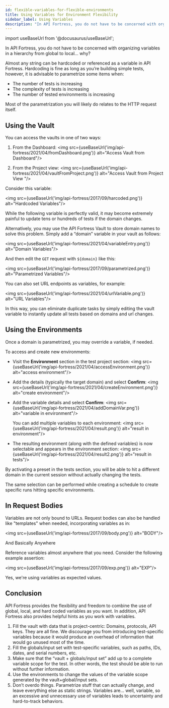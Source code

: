 ```yaml
---
id: flexible-variables-for-flexible-environments
title: Using Variables for Environment Flexibility
sidebar_label: Using Variables
description: "In API Fortress, you do not have to be concerned with organizing variables in a hierarchy from global to local."
---
```


import useBaseUrl from '@docusaurus/useBaseUrl';

In API Fortress, you do not have to be concerned with organizing variables in a hierarchy from global to local… why?

Almost any string can be hardcoded or referenced as a variable in API Fortress. Hardcoding is fine as long as you’re building simple tests, however, it is advisable to parametrize some items when:

- The number of tests is increasing
- The complexity of tests is increasing
- The number of tested environments is increasing

Most of the parametrization you will likely do relates to the HTTP request itself.

## Using the Vault
You can access the vaults in one of two ways:

1. From the Dashboard:
   <img src={useBaseUrl('img/api-fortress/2021/04/fromDashboard.png')} alt="Access Vault from Dashboard"/>

2. From the Project view:
   <img src={useBaseUrl('img/api-fortress/2021/04/vaultFromProject.png')} alt="Access Vault from Project View "/>

Consider this variable:

<img src={useBaseUrl('img/api-fortress/2017/09/harcoded.png')} alt="Hardcoded Variables"/>

While the following variable is perfectly valid, it may become extremely painful to update tens or hundreds of tests if the domain changes.

Alternatively, you may use the API Fortress Vault to store domain names to solve this problem. Simply add a “domain” variable in your vault as follows:

<img src={useBaseUrl('img/api-fortress/2021/04/variableEntry.png')} alt="Domain Variables"/>

And then edit the `GET` request with `${domain}` like this:

<img src={useBaseUrl('img/api-fortress/2017/09/parametrized.png')} alt="Parametrized Variables"/>

You can also set URL endpoints as variables, for example:

<img src={useBaseUrl('img/api-fortress/2021/04/urlVariable.png')} alt="URL Variables"/>

In this way, you can eliminate duplicate tasks by simply editing the vault variable to instantly update all tests based on domains and url changes.

## Using the Environments

Once a domain is parametrized, you may override a variable, if needed.

To access and create new environments:

* Visit the **Environment** section in the test project section:
  <img src={useBaseUrl('img/api-fortress/2021/04/accessEnvironment.png')} alt="access environment"/>

* Add the details (typically the target domain) and select **Confirm**:
  <img src={useBaseUrl('img/api-fortress/2021/04/createEnvironment.png')} alt="create environment"/>

* Add the variable details and select **Confirm**:
  <img src={useBaseUrl('img/api-fortress/2021/04/addDomainVar.png')} alt="variable in environment"/>

  You can add multiple variables to each environment:
  <img src={useBaseUrl('img/api-fortress/2021/04/result.png')} alt="result in environment"/>

* The resulting environment (along with the defined variables) is now selectable and appears in the environment section:
  <img src={useBaseUrl('img/api-fortress/2021/04/result2.png')} alt="result in tests"/>

By activating a preset in the tests section, you will be able to hit a different domain in the current session without actually changing the tests.

The same selection can be performed while creating a schedule to create specific runs hitting specific environments.

## In Request Bodies

Variables are not only bound to URLs. Request bodies can also be handled like "templates" when needed, incorporating variables as in:

<img src={useBaseUrl('img/api-fortress/2017/09/body.png')} alt="BODY"/>

And Basically Anywhere

Reference variables almost anywhere that you need. Consider the following example assertion:

<img src={useBaseUrl('img/api-fortress/2017/09/exp.png')} alt="EXP"/>

Yes, we're using variables as expected values.

## Conclusion

API Fortress provides the flexibility and freedom to combine the use of global, local, and hard coded variables as you want. In addition, API Fortress also provides helpful hints as you work with variables.

1. Fill the vault with data that is project-centric: Domains, protocols, API keys. They are all fine. We discourage you from introducing test-specific variables because it would produce an overhead of information that would go unused most of the time.
2. Fill the globals/input set with test-specific variables, such as paths, IDs, dates, and serial numbers, etc.
3. Make sure that the “vault + globals/input set” add up to a complete variable scope for the test. In other words, the test should be able to run without further information.
4. Use the environments to change the values of the variable scope generated by the vault+global/input sets.
5. Don’t overdo things. Parametrize stuff that can actually change, and leave everything else as static strings. Variables are… well, variable, so an excessive and unnecessary use of variables leads to uncertainty and hard-to-track behaviors.
